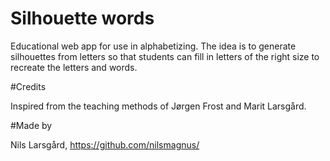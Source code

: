 Silhouette words
===============

Educational web app for use in alphabetizing. The idea is to generate silhouettes from letters so that students can fill in letters of the right size to recreate the letters and words.
 
#Credits

Inspired from the teaching methods of Jørgen Frost and Marit Larsgård.

#Made by

Nils Larsgård, https://github.com/nilsmagnus/
